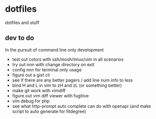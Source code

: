 # dotfiles

dotfiles and stuff

## dev to do

In the pursuit of command line only development

* test out colors with ssh/mosh/tmux/vim in all scenarios
* try out nnn with change directory on exit
* config nnn for terminal only usage
* figure out a gist cli
* see if there are any better pagers / add line num info to less
* bind H and L in vim to zH and zL (or something better)
* make git work with vimdiff
* figure out vim diff viewer with fugitive
* vim debug for php
* see what http-prompt auto complete can do with openapi (and make script to auto generate for fitdegree)
